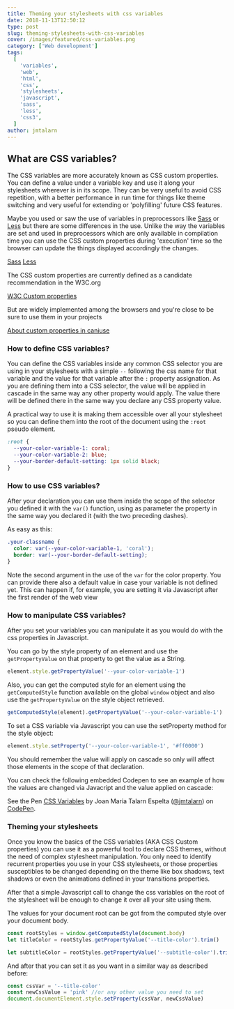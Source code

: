 ```yaml
---
title: Theming your stylesheets with css variables
date: 2018-11-13T12:50:12
type: post
slug: theming-stylesheets-with-css-variables
cover: /images/featured/css-variables.png
category: ['Web development']
tags:
  [
    'variables',
    'web',
    'html',
    'css',
    'stylesheets',
    'javascript',
    'sass',
    'less',
    'css3',
  ]
author: jmtalarn
---
```


## What are CSS variables?

The CSS variables are more accurately known as CSS custom properties. You can define a value under a variable key and use it along your stylesheets wherever is in its scope.
They can be very useful to avoid CSS repetition, with a better performance in run time for things like theme switching and very useful for extending or 'polyfilling' future CSS features.

<!--more-->

Maybe you used or saw the use of variables in preprocessors like <a href="https://sass-lang.com/" target="_blank">Sass</a> or <a href="http://lesscss.org/" target="_blank">Less</a> but there are some differences in the use.
Unlike the way the variables are set and used in preprocessors which are only available in compilation time you can use the CSS custom properties during 'execution' time so the browser can update the things displayed accordingly the changes.

<a href="https://sass-lang.com/" class="card-preview" target="_blank">Sass</a>
<a href="http://lesscss.org/" class="card-preview" target="_blank">Less</a>

The CSS custom properties are currently defined as a candidate recommendation in the W3C.org

<a href="https://www.w3.org/TR/css-variables/" class="card-preview" target="_blank">W3C Custom properties</a>

But are widely implemented among the browsers and you're close to be sure to use them in your projects

<a href="https://www.caniuse.com/#search=css%20variables" class="card-preview" target="_blank">About custom properties in caniuse</a>

<h3>How to define CSS variables?</h3>
You can define the CSS variables inside any common CSS selector you are using in your stylesheets with a simple <code>--</code> following the css name for that variable and the value for that variable after the <code>:</code> property assignation.
As you are defining them into a CSS selector, the value will be applied in cascade in the same way any other property would apply. The value there will be defined there in the same way you declare any CSS property value.

A practical way to use it is making them accessible over all your stylesheet so you can define them into the root of the document using the <code>:root</code> pseudo element.

```css
:root {
  --your-color-variable-1: coral;
  --your-color-variable-2: blue;
  --your-border-default-setting: 1px solid black;
}
```

<h3>How to use CSS variables?</h3>
After your declaration you can use them inside the scope of the selector you defined it with the <code>var()</code> function, using as parameter the property in the same way you declared it (with the two preceding dashes).

As easy as this:

```css
.your-classname {
  color: var(--your-color-variable-1, 'coral');
  border: var(--your-border-default-setting);
}
```

Note the second argument in the use of the <code>var</code> for the color property. You can provide there also a default value in case your variable is not defined yet. This can happen if, for example, you are setting it via Javascript after the first render of the web view

<h3>How to manipulate CSS variables?</h3>
After you set your variables you can manipulate it as you would do with the css properties in Javascript.

You can go by the style property of an element and use the <code>getPropertyValue</code> on that property to get the value as a String.

```javascript
element.style.getPropertyValue('--your-color-variable-1')
```

Also, you can get the computed style for an element using the <code>getComputedStyle</code> function available on the global <code>window</code> object and also use the <code>getPropertyValue</code> on the style object retrieved.

```javascript
getComputedStyle(element).getPropertyValue('--your-color-variable-1')
```

To set a CSS variable via Javascript you can use the setProperty method for the style object:

```javascript
element.style.setProperty('--your-color-variable-1', '#ff0000')
```

You should remember the value will apply on cascade so only will affect those elements in the scope of that declaration.

You can check the following embedded Codepen to see an example of how the values are changed via Javacript and the value applied on cascade:

<p data-height="720" data-theme-id="light" data-slug-hash="ERLRyO" data-default-tab="result" data-user="jmtalarn" data-pen-title="CSS Variables" class="codepen">See the Pen <a href="https://codepen.io/jmtalarn/pen/ERLRyO/">CSS Variables</a> by Joan Maria Talarn Espelta (<a href="https://codepen.io/jmtalarn">@jmtalarn</a>) on <a href="https://codepen.io">CodePen</a>.</p>
<script async src="https://static.codepen.io/assets/embed/ei.js"></script>

<h3>Theming your stylesheets</h3>
Once you know the basics of the CSS variables (AKA CSS Custom properties) you can use it as a powerful tool to declare CSS themes, without the need of complex stylesheet manipulation. You only need to identify recurrent properties you use in your CSS stylesheets, or those properties susceptibles to be changed depending on 
the theme like box shadows, text shadows or even the animations defined in your transitions properties.

After that a simple Javascript call to change the css variables on the root of the stylesheet will be enough to change it over all your site using them.

The values for your document root can be got from the computed style over your document body.

```javascript
const rootStyles = window.getComputedStyle(document.body)
let titleColor = rootStyles.getPropertyValue('--title-color').trim()

let subtitleColor = rootStyles.getPropertyValue('--subtitle-color').trim()
```

And after that you can set it as you want in a similar way as described before:

```javascript
const cssVar = '--title-color'
const newCssValue = 'pink' //or any other value you need to set
document.documentElement.style.setProperty(cssVar, newCssValue)
```
